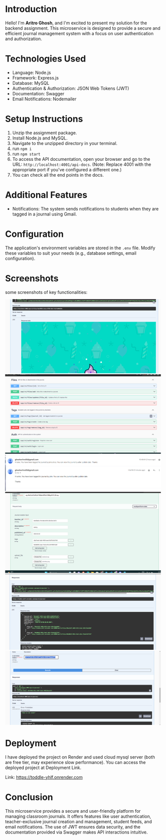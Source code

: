 # Introduction

Hello! I'm **Aritro Ghosh**, and I'm excited to present my solution for the backend assignment. This microservice is designed to provide a secure and efficient journal management system with a focus on user authentication and authorization.

# Technologies Used

- Language: Node.js
- Framework: Express.js
- Database: MySQL
- Authentication & Authorization: JSON Web Tokens (JWT)
- Documentation: Swagger
- Email Notifications: Nodemailer

# Setup Instructions

1. Unzip the assignment package.
2. Install Node.js and MySQL.
3. Navigate to the unzipped directory in your terminal.
4. run `npm i`
5. run `npm start`
6. To access the API documentation, open your browser and go to the URL: `http://localhost:4001/api-docs`. (Note: Replace 4001 with the appropriate port if you've configured a different one.)
7. You can check all the end points in the docs.

# Additional Features

- Notifications:
  The system sends notifications to students when they are tagged in a journal using Gmail.

# Configuration

The application's environment variables are stored in the `.env` file. Modify these variables to suit your needs (e.g., database settings, email configuration).

# Screenshots

some screenshots of key functionalities:

![Screenshot 5](images/toddless5.png)
![Screenshot 6](images/toddless6.png)
![Screenshot 3](images/toddless3.png)
![Screenshot 1](images/toddless1.png)
![Screenshot 2](images/toddless2.png)
![Screenshot 4](images/toddless4.png)

# Deployment

I have deployed the project on Render and used cloud mysql server (both are free tier, may experience slow performance). You can access the deployed project at Deployment Link.

Link: https://toddle-yhlf.onrender.com

# Conclusion

This microservice provides a secure and user-friendly platform for managing classroom journals. It offers features like user authentication, teacher-exclusive journal creation and management, student feeds, and email notifications. The use of JWT ensures data security, and the documentation provided via Swagger makes API interactions intuitive.

